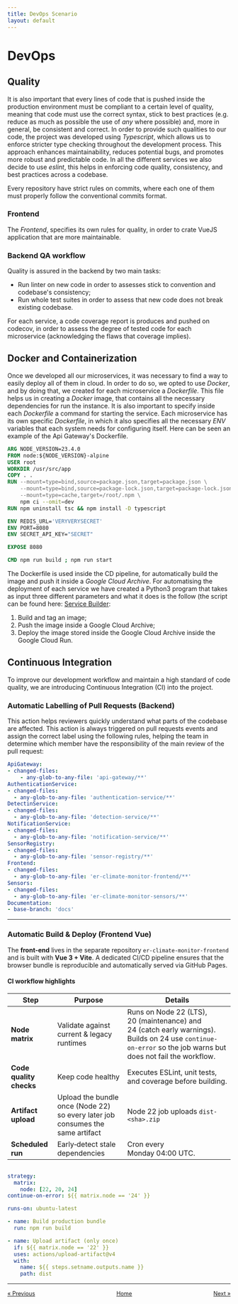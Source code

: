 ```yaml
---
title: DevOps Scenario
layout: default
---
```

# DevOps

## Quality

It is also important that every lines of code that is pushed inside the
production environment must be compliant to a certain level of quality, meaning
that code must use the correct syntax, stick to best practices (e.g. reduce as
much as possible the use of *any* where possible) and, more in general, be
consistent and correct. In order to provide such qualities to our code, the
project was developed using *Typescript*, which allows us to enforce stricter
type checking throughout the development process.
This approach enhances maintainability, reduces potential bugs, and promotes
more robust and predictable code. In all the different services we also decide
to use *eslint*, this helps in enforcing code quality, consistency, and best
practices across a codebase.

Every repository have strict rules on commits, where each one of them must properly
follow the conventional commits format.

### Frontend

The *Frontend*, specifies its own rules for quality, in order to crate VueJS application that are more maintainable.

### Backend QA workflow

Quality is assured in the backend by two main tasks:
- Run linter on new code in order to assesses stick to convention and codebase's consistency;
- Run whole test suites in order to assess that new code does not break existing codebase.

For each service, a code coverage report is produces and pushed on codecov, in order
to assess the degree of tested code for each microservice (acknowledging the flaws
that coverage implies).

## Docker and Containerization

Once we developed all our microservices, it was necessary to find a way to easily deploy all of them in cloud. In order to do so, we opted to use *Docker*, and by doing that, we created for each microservice a *Dockerfile*. This file helps us in creating a *Docker* image, that contains all the necessary dependencies for run the instance. It is also important to specify inside each *Dockerfile* a command for starting the service. Each microservice has its own specific *Dockerfile*, in which it also specifies all the necessary *ENV* variables that each system needs for configuring itself. Here can be seen an example of the Api Gateway's Dockerfile.

```Dockerfile
ARG NODE_VERSION=23.4.0
FROM node:${NODE_VERSION}-alpine
USER root
WORKDIR /usr/src/app
COPY . .
RUN --mount=type=bind,source=package.json,target=package.json \
    --mount=type=bind,source=package-lock.json,target=package-lock.json \
    --mount=type=cache,target=/root/.npm \
    npm ci --omit=dev
RUN npm uninstall tsc && npm install -D typescript

ENV REDIS_URL='VERYVERYSECRET'
ENV PORT=8080
ENV SECRET_API_KEY="SECRET"

EXPOSE 8080

CMD npm run build ; npm run start
```

The Dockerfile is used inside the CD pipeline, for automatically build the image and push it inside a *Google Cloud Archive*. For automatising the deployment of each service we have created a Python3 program that takes as input three different parameters and what it does is the follow (the script can be found here: [Service Builder](https://github.com/ER-climate-monitor/service-builder):
1. Build and tag an image;
2. Push the image inside a Google Cloud Archive;
3. Deploy the image stored inside the Google Cloud Archive inside the Google Cloud Run.

## Continuous Integration

To improve our development workflow and maintain a high standard of code quality, we are introducing Continuous Integration (CI) into the project.

### Automatic Labelling of Pull Requests (Backend)

This action helps reviewers quickly understand what parts of the codebase are
affected. This action is always triggered on pull requests events and assign the
correct label using the following rules, helping the team in determine which
member have the responsibility of the main review of the pull request: 

```yaml
ApiGateway:
- changed-files:
    - any-glob-to-any-file: 'api-gateway/**'
AuthenticationService:
- changed-files:
  - any-glob-to-any-file: 'authentication-service/**'
DetectinService:
- changed-files:
  - any-glob-to-any-file: 'detection-service/**'
NotificationService:
- changed-files:
  - any-glob-to-any-file: 'notification-service/**'
SensorRegistry:
- changed-files:
  - any-glob-to-any-file: 'sensor-registry/**'
Frontend:
- changed-files:
  - any-glob-to-any-file: 'er-climate-monitor-frontend/**'
Sensors:
- changed-files:
  - any-glob-to-any-file: 'er-climate-monitor-sensors/**'
Documentation:
- base-branch: 'docs'
```

---

### Automatic Build & Deploy (Frontend Vue)

The **front‑end** lives in the separate repository `er-climate-monitor-frontend` and is built with **Vue 3 + Vite**. A dedicated CI/CD pipeline ensures that the browser bundle is reproducible and automatically served via GitHub Pages.

#### CI workflow highlights

| Step                | Purpose                                    |  Details                                                                                                                                |
| ------------------- | ------------------------------------------ | ------------------------------------------------------------------------------------------------------------------------------------------ |
| **Node matrix**     | Validate against current & legacy runtimes | Runs on Node 22 (LTS), 20 (maintenance) and 24 (catch early warnings). Builds on 24 use `continue-on-error` so the job warns but does not fail the workflow. |                                                            |
| **Code quality checks**   | Keep code healthy                          | Executes ESLint, unit tests, and coverage before building.                                                                                 |
| **Artifact upload** | Upload the bundle once (Node 22) so every later job consumes the same artifact                 | Node 22 job uploads `dist-<sha>.zip`                                            |
| **Scheduled run**   | Early‑detect stale dependencies            | Cron every Monday 04:00 UTC.                                                                                                               |

```yaml

strategy:
  matrix:
    node: [22, 20, 24]
continue-on-error: ${{ matrix.node == '24' }}

runs-on: ubuntu-latest

- name: Build production bundle
  run: npm run build

- name: Upload artifact (only once)
  if: ${{ matrix.node == '22' }}
  uses: actions/upload-artifact@v4
  with:
    name: ${{ steps.setname.outputs.name }}
    path: dist
```

---

<div style="display: flex; justify-content: space-between; align-items: center; font-size: 0.9em;">
  <a href="/er-climate-monitor/3-design.html">&laquo; Previous</a>
  <a href="/er-climate-monitor/index.html" style="text-align: center;">Home</a>
  <a href="/er-climate-monitor/5-deployment.html">Next &raquo;</a>
</div>

